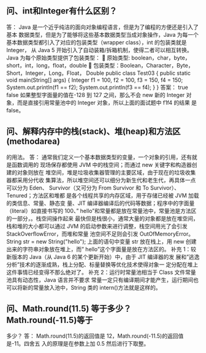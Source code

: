 ## 问、int和Integer有什么区别？
答：
Java 是一个近乎纯洁的面向对象编程语言，但是为了编程的方便还是引入了基本 数据类型，但是为了能够将这些基本数据类型当成对象操作，Java 为每一个基本数据类型都引入了对应的包装类型（wrapper class），int 的包装类就是 Integer， 从 Java 5 开始引入了自动装箱/拆箱机制，使得二者可以相互转换。 Java 为每个原始类型提供了包装类型：
 原始类型: boolean，char，byte，short，int，long，float，double  包装类型：Boolean，Character，Byte，Short，Integer，Long，Float， Double
public class Test03 {
public static void main(String[] args) { 
Integer f1 = 100, f2 = 100, f3 = 150, f4 = 150;
System.out.println(f1 == f2);
 System.out.println(f3 == f4);
}
}
答案： true false
如果整型字面量的值在-128 到 127 之间，那么不会 new 新的 Integer 对象，而是直接引用常量池中的 Integer 对象，所以上面的面试题中 f1f4 的结果 是 false。



## 问、解释内存中的栈(stack)、堆(heap)和方法区(methodarea)
的用法。
答：
通常我们定义一个基本数据类型的变量，一个对象的引用，还有就是函数调用的 现场保存都使用 JVM 中的栈空间；而通过 new 关键字和构造器创建的对象则放在 堆空间，堆是垃圾收集器管理的主要区域，由于现在的垃圾收集器都采用分代收 集算法，所以堆空间还可以细分为新生代和老生代，再具体一点可以分为 Eden、 Survivor（又可分为 From Survivor 和 To Survivor）、Tenured；方法区和堆都 是各个线程共享的内存区域，用于存储已经被 JVM 加载的类信息、常量、静态变 量、JIT 编译器编译后的代码等数据；程序中的字面量（literal）如直接书写的 100、” hello”和常量都是放在常量池中，常量池是方法区的一部分，。栈空间操作起来 最快但是栈很小，通常大量的对象都是放在堆空间，栈和堆的大小都可以通过 JVM 的启动参数来进行调整，栈空间用光了会引发 StackOverflowError，而堆和常量 池空间不足则会引发 OutOfMemoryError。
String str = new String("hello");
上面的语句中变量 str 放在栈上，用 new 创建出来的字符串对象放在堆上，而” hello”这个字面量是放在方法区的。
补充 1：较新版本的 Java（从 Java 6 的某个更新开始）中，由于 JIT 编译器的发 展和”逃逸分析”技术的逐渐成熟，栈上分配、标量替换等优化技术使得对象一 定分配在堆上这件事情已经变得不那么绝对了。 补充 2：运行时常量池相当于 Class 文件常量池具有动态性，Java 语言并不要求 常量一定只有编译期间才能产生，运行期间也可以将新的常量放入池中，String 类的 intern()方法就是这样的。


## 问、Math.round(11.5) 等于多少？Math.round(-11.5)等于
多少？
答：
Math.round(11.5)的返回值是 12，Math.round(-11.5)的返回值是-11。四舍五 入的原理是在参数上加 0.5 然后进行下取整。

